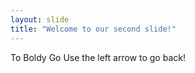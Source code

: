 ```yaml
---
layout: slide
title: "Welcome to our second slide!"
---
```

To Boldy Go
Use the left arrow to go back!
